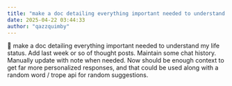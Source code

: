 ```yaml
---
title: "make a doc detailing everything important needed to understand my life status  Add last"
date: 2025-04-22 03:44:33
author: "qazzquimby"
---
```


💭 make a doc detailing everything important needed to understand my life status. Add last week or so of thought posts. Maintain some chat history. Manually update with note when needed. Now should be enough context to get far more personalized responses, and that could be used along with a random word / trope api for random suggestions.